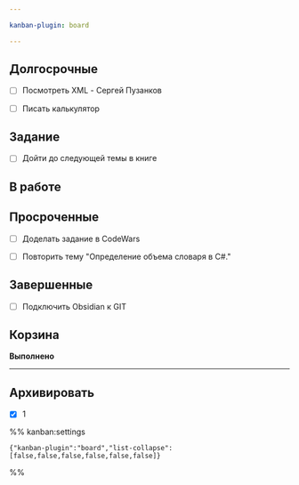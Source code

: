 ```yaml
---

kanban-plugin: board

---
```


## Долгосрочные

- [ ] Посмотреть XML - Сергей Пузанков
- [ ] Писать калькулятор


## Задание

- [ ] Дойти до следующей темы в книге


## В работе



## Просроченные

- [ ] Доделать задание в CodeWars
- [ ] Повторить тему "Определение объема словаря в C#."


## Завершенные

- [ ] Подключить Obsidian к GIT


## Корзина

**Выполнено**


***

## Архивировать

- [x] 1

%% kanban:settings
```
{"kanban-plugin":"board","list-collapse":[false,false,false,false,false,false]}
```
%%